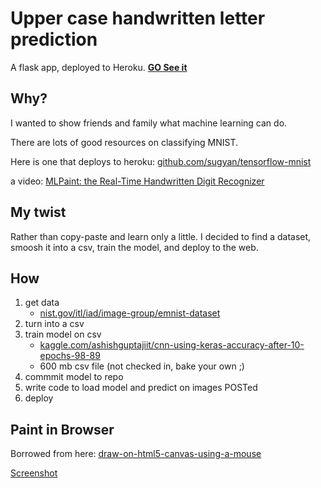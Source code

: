 
# Upper case handwritten letter prediction

A flask app, deployed to Heroku.
**[GO See it](https://hidden-abilites-ocr-demo.herokuapp.com/)**

## Why?

I wanted to show friends and family what machine learning can do.

There are lots of good resources on classifying MNIST.

Here is one that deploys to heroku:
[github.com/sugyan/tensorflow-mnist](https://github.com/sugyan/tensorflow-mnist)

a video:
[MLPaint: the Real-Time Handwritten Digit Recognizer
](https://www.youtube.com/watch?v=WGdLCXDiDSo)

## My twist

Rather than copy-paste and learn only a little.
I decided to find a dataset, smoosh it into a csv, train the model, and deploy to the web.

## How
1. get data 
   - [nist.gov/itl/iad/image-group/emnist-dataset](https://www.nist.gov/itl/iad/image-group/emnist-dataset)
2. turn into a csv
3. train model on csv
   - [kaggle.com/ashishguptajiit/cnn-using-keras-accuracy-after-10-epochs-98-89](https://www.kaggle.com/ashishguptajiit/cnn-using-keras-accuracy-after-10-epochs-98-89)
   - 600 mb csv file (not checked in, bake your own ;)
4. commmit model to repo
5. write code to load model and predict on images POSTed
5. deploy 

## Paint in Browser

Borrowed from here:
[draw-on-html5-canvas-using-a-mouse](https://stackoverflow.com/questions/2368784/draw-on-html5-canvas-using-a-mouse)

[Screenshot](https://github.com/shanecandoit/upper-case-handwritten-letter-prediction/??/preview.png)